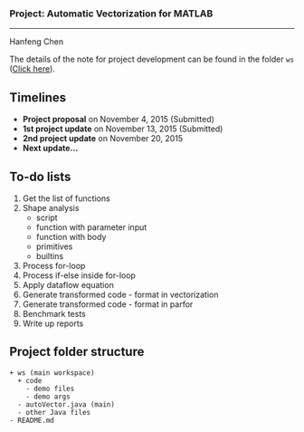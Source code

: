 ### Project: Automatic Vectorization for MATLAB

---
Hanfeng Chen

The details of the note for project development can be found in the folder `ws` ([Click here](ws/readme.md)).

## Timelines

- **Project proposal** on November 4, 2015 (Submitted)
- **1st project update** on November 13, 2015 (Submitted)
- **2nd project update** on November 20, 2015
- **Next update...**

## To-do lists

1. Get the list of functions
2. Shape analysis
   - script
   - function with parameter input
   - function with body
   - primitives
   - builtins 
3. Process for-loop
4. Process if-else inside for-loop
5. Apply dataflow equation
6. Generate transformed code - format in vectorization
7. Generate transformed code - format in parfor
8. Benchmark tests
9. Write up reports

## Project folder structure

```
+ ws (main workspace)
  + code
    - demo files
    - demo args
  - autoVector.java (main)
  - other Java files
- README.md
```
